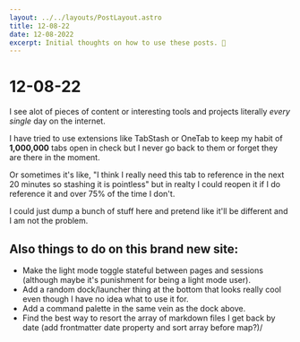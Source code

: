 ```yaml
---
layout: ../../layouts/PostLayout.astro
title: 12-08-22
date: 12-08-2022
excerpt: Initial thoughts on how to use these posts. 🤔
---
```


# 12-08-22

I see alot of pieces of content or interesting tools and projects literally *every single* day on the internet.

I have tried to use extensions like TabStash or OneTab to keep my habit of __1,000,000__ tabs open in check but I never go back to them or forget they are there in the moment.

Or sometimes it's like, "I think I really need this tab to reference in the next 20 minutes so stashing it is pointless" but in realty I could reopen it if I do reference it and over 75% of the time I don't.

I could just dump a bunch of stuff here and pretend like it'll be different and I am not the problem.

## Also things to do on this brand new site:
- Make the light mode toggle stateful between pages and sessions (although maybe it's punishment for being a light mode user).
- Add a random dock/launcher thing at the bottom that looks really cool even though I have no idea what to use it for.
- Add a command palette in the same vein as the dock above.
- Find the best way to resort the array of markdown files I get back by date (add frontmatter date property and sort array before map?)/